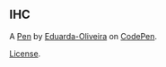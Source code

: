 IHC
---


A [Pen](https://codepen.io/eduarda-oliveira/pen/oNjMgZw) by [Eduarda-Oliveira](https://codepen.io/eduarda-oliveira) on [CodePen](https://codepen.io).

[License](https://codepen.io/eduarda-oliveira/pen/oNjMgZw/license).